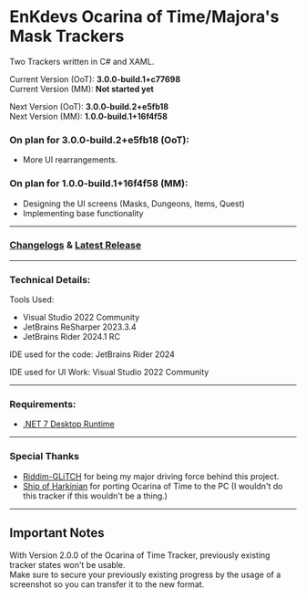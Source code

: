 # EnKdevs Ocarina of Time/Majora's Mask Trackers
Two Trackers written in C# and XAML.

Current Version (OoT): <b>3.0.0-build.1+c77698</b><br/>
Current Version (MM): <b>Not started yet</b>

Next Version (OoT): <b>3.0.0-build.2+e5fb18</b><br/>
Next Version (MM): <b>1.0.0-build.1+16f4f58</b>
<br/>

### On plan for 3.0.0-build.2+e5fb18 (OoT):
- More UI rearrangements.

### On plan for 1.0.0-build.1+16f4f58 (MM):
- Designing the UI screens (Masks, Dungeons, Items, Quest)
- Implementing base functionality

---

### [Changelogs](https://github.com/EnKdev/EnKdevs-Item-Trackers/blob/main/CHANGELOGS.md) & [Latest Release](https://github.com/EnKdev/EnKdevs-Item-Trackers/releases)

---

### Technical Details:

Tools Used:

- Visual Studio 2022 Community
- JetBrains ReSharper 2023.3.4
- JetBrains Rider 2024.1 RC

IDE used for the code: JetBrains Rider 2024

IDE used for UI Work: Visual Studio 2022 Community

---

### Requirements:

- [.NET 7 Desktop Runtime](https://dotnet.microsoft.com/en-us/download/dotnet/7.0)

---

### Special Thanks

- [Riddim-GLiTCH](https://github.com/Riddim-GLiTCH) for being my major driving force behind this project.
- [Ship of Harkinian](https://www.shipofharkinian.com/) for porting Ocarina of Time to the PC (I wouldn't do this tracker if this wouldn't be a thing.)

---

## Important Notes

With Version 2.0.0 of the Ocarina of Time Tracker, previously existing tracker states won't be usable.<br/>
Make sure to secure your previously existing progress by the usage of a screenshot so you can transfer it to the new format.